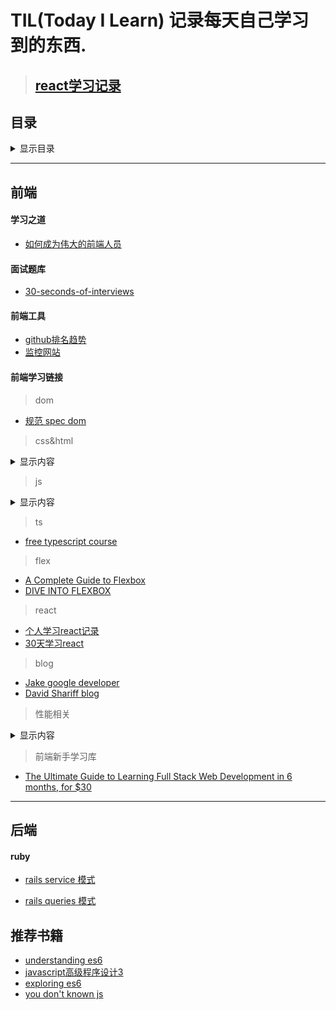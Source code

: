 # TIL(Today I Learn) 记录每天自己学习到的东西.

> ## [react学习记录](https://github.com/xiaohesong/ums/wiki)

## 目录
<details>
  <summary>显示目录</summary>
  
  - [前端](#前端)

  - [学习之道](#学习之道)

  - [工具](#前端工具)

  - [前端学习链接](#前端学习链接)
    - [dom](#dom)
    - [css/html](#csshtml)  
    - [js](#js)
    - [ts](#ts)
    - [flex](#flex)
    - [react](#react)
    - [blog](#blog) 
  - [性能相关](#性能相关)
    - [懒加载](#懒加载)
    - [网站性能](#网站性能)
  - [浏览器相关](#浏览器)
    
- [后端ruby](#ruby)

- [推荐书籍](#推荐书籍)
</details>

---

## 前端

#### 学习之道
- [如何成为伟大的前端人员](https://note.youdao.com/share/?id=6138f1140940b485a9229a6291c7b20f&type=note#/)

#### 面试题库
- [30-seconds-of-interviews](https://github.com/fejes713/30-seconds-of-interviews)
  
#### 前端工具
- [github排名趋势](https://risingstars.js.org/2017/zh/)
- [监控网站](https://www.fundebug.com/)
  
#### 前端学习链接
> dom
- [规范 spec dom](https://dom.spec.whatwg.org/)
> css&html
<details>
 <summary>显示内容</summary>
  
 - [规范 spec html](https://html.spec.whatwg.org/)
 - [Learn to Code HTML & CSS](https://learn.shayhowe.com/html-css/)
 - [css-Learn CSS Layout](http://book.mixu.net/css/)
 - [Concise courses for badass web developers](https://egghead.io/)
 - [30-seconds-of-css](https://github.com/atomiks/30-seconds-of-css)
</details>

> js
<details>
  <summary>显示内容</summary>
  
  - [Series - How JavaScript works: an overview of the engine, the runtime, and the call stack](https://blog.sessionstack.com/how-does-javascript-actually-work-part-1-b0bacc073cf)
  - [js 宏任务 微任务是怎么执行的](https://jakearchibald.com/2015/tasks-microtasks-queues-and-schedules/)
  - [variables-lifecycle-and-why-let-is-not-hoisted](https://dmitripavlutin.com/variables-lifecycle-and-why-let-is-not-hoisted/)
  - [`javascript`设计模式](http://wiki.jikexueyuan.com/project/javascript-design-patterns/constructor-mode.html)
  - [`ECMAscript`规范](https://www.ecma-international.org/ecma-262/#sec-intro)
  - [Learn Plain JavaScript from Top Articles for the Past Year (v.2018)](https://medium.mybridge.co/learn-plain-javascript-from-top-tutorials-for-the-past-year-v-2018-d964bc597a45)
  - [The Modern JavaScript Tutorial](https://javascript.info/)
  
</details>

> ts
- [free typescript course](https://scrimba.com/g/gintrototypescript)
> flex
- [A Complete Guide to Flexbox](https://css-tricks.com/snippets/css/a-guide-to-flexbox/#article-header-id-2)
- [DIVE INTO FLEXBOX](https://bocoup.com/blog/dive-into-flexbox)
> react
- [个人学习react记录](https://github.com/xiaohesong/ums/wiki)
- [30天学习react](https://www.fullstackreact.com/30-days-of-react/)
> blog
- [Jake google developer](https://jakearchibald.com/)
- [David Shariff blog](http://davidshariff.com/blog/)

> 性能相关
<details>
  <summary>显示内容</summary>  
  
  ##### 懒加载
   - [Lazy Loading Images and Video](https://developers.google.com/web/fundamentals/performance/lazy-loading-guidance/images-and-video/)
  ##### 网站性能
   - [Google PageSpeed Insights](https://developers.google.com/speed/docs/insights/rules?csw=1)
   - [YaHoo Best Practices for Speeding Up Your Web Site](https://developer.yahoo.com/performance/rules.html?guccounter=1)
   - [Steve Souders - 14 Rules for Faster-Loading Web Sites](http://stevesouders.com/hpws/rules.php)
  #### 浏览器
   - [浏览器原理](https://www.html5rocks.com/zh/tutorials/internals/howbrowserswork/)
</details>
   

> 前端新手学习库
- [The Ultimate Guide to Learning Full Stack Web Development in 6 months, for $30](https://codeburst.io/the-ultimate-guide-to-learning-full-stack-web-development-in-6-months-for-30-72b3854a7458)

---

## 后端
#### ruby

- [rails service 模式](https://medium.com/selleo/essential-rubyonrails-patterns-part-1-service-objects-1af9f9573ca1)

- [rails queries 模式](https://medium.com/@blazejkosmowski/essential-rubyonrails-patterns-part-2-query-objects-4b253f4f4539)


## 推荐书籍
- [understanding es6](https://leanpub.com/understandinges6/)
- [javascript高级程序设计3](http://www.wrox.com/WileyCDA/WroxTitle/Professional-JavaScript-for-Web-Developers-3rd-Edition.productCd-1118026691.html)
- [exploring es6](http://exploringjs.com/es6/index.html)
- [you don't known js](https://github.com/getify/You-Dont-Know-JS)

